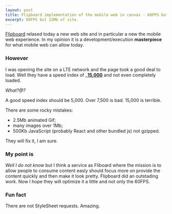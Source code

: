 ```yaml
---
layout: post
title: Flipboard implementation of the mobile web in canvas - 60FPS but 15,000 Speed Index and 22Mb size
excerpt: 60FPS but 22Mb of site.
---
```


[Flipboard](http://engineering.flipboard.com/2015/02/mobile-web/) relased today a new web site and in particular a new the mobile web experience.
In my opinion it is a development/execution __masterpiece__ for what mobile web can allow today.

### However
I was opening the site on a LTE network and the page took a good deal to load.
Well they have a speed index of ___[15,000](http://www.webpagetest.org/result/150211_HM_58A/)__ and not even completely loaded.

_What?@?_

A good speed index should be 5,000. Over 7,500 is bad. 15,000 is terrible.


There are some rocky mistakes:

+ 2.5Mb animated Gif;
+ many images over 1Mb;
+ 500Kb JavaScript (probably React and other bundled js) not gzipped.

They will fix it, I am sure.

### My point is
_Well I do not know_ but I think a service as Fliboard where the mission is to allow people to consume content easly should focus more on provide the content quickly and then make it look pretty.
Flipboard did an outstading work. Now I hope they will optimize it a little and not only the 60FPS.

### Fun fact
There are not StyleSheet requests. Amazing.
